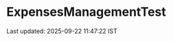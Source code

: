 # ExpensesManagementTest






































































































































































































































Last updated: 2025-09-22 11:47:22 IST
